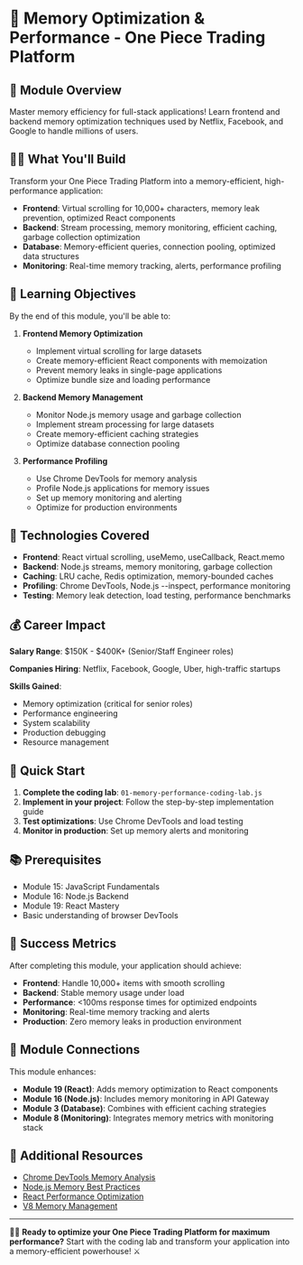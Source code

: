 # 🧠 Memory Optimization & Performance - One Piece Trading Platform

## 🎯 Module Overview

Master memory efficiency for full-stack applications! Learn frontend and backend memory optimization techniques used by Netflix, Facebook, and Google to handle millions of users.

## 🏴‍☠️ What You'll Build

Transform your One Piece Trading Platform into a memory-efficient, high-performance application:

- **Frontend**: Virtual scrolling for 10,000+ characters, memory leak prevention, optimized React components
- **Backend**: Stream processing, memory monitoring, efficient caching, garbage collection optimization
- **Database**: Memory-efficient queries, connection pooling, optimized data structures
- **Monitoring**: Real-time memory tracking, alerts, performance profiling

## 🎯 Learning Objectives

By the end of this module, you'll be able to:

1. **Frontend Memory Optimization**
   - Implement virtual scrolling for large datasets
   - Create memory-efficient React components with memoization
   - Prevent memory leaks in single-page applications
   - Optimize bundle size and loading performance

2. **Backend Memory Management**
   - Monitor Node.js memory usage and garbage collection
   - Implement stream processing for large datasets
   - Create memory-efficient caching strategies
   - Optimize database connection pooling

3. **Performance Profiling**
   - Use Chrome DevTools for memory analysis
   - Profile Node.js applications for memory issues
   - Set up memory monitoring and alerting
   - Optimize for production environments

## 🔧 Technologies Covered

- **Frontend**: React virtual scrolling, useMemo, useCallback, React.memo
- **Backend**: Node.js streams, memory monitoring, garbage collection
- **Caching**: LRU cache, Redis optimization, memory-bounded caches
- **Profiling**: Chrome DevTools, Node.js --inspect, performance monitoring
- **Testing**: Memory leak detection, load testing, performance benchmarks

## 💰 Career Impact

**Salary Range**: $150K - $400K+ (Senior/Staff Engineer roles)

**Companies Hiring**: Netflix, Facebook, Google, Uber, high-traffic startups

**Skills Gained**:
- Memory optimization (critical for senior roles)
- Performance engineering
- System scalability
- Production debugging
- Resource management

## 🚀 Quick Start

1. **Complete the coding lab**: `01-memory-performance-coding-lab.js`
2. **Implement in your project**: Follow the step-by-step implementation guide
3. **Test optimizations**: Use Chrome DevTools and load testing
4. **Monitor in production**: Set up memory alerts and monitoring

## 📚 Prerequisites

- Module 15: JavaScript Fundamentals
- Module 16: Node.js Backend
- Module 19: React Mastery
- Basic understanding of browser DevTools

## 🎯 Success Metrics

After completing this module, your application should achieve:

- **Frontend**: Handle 10,000+ items with smooth scrolling
- **Backend**: Stable memory usage under load
- **Performance**: <100ms response times for optimized endpoints
- **Monitoring**: Real-time memory tracking and alerts
- **Production**: Zero memory leaks in production environment

## 🔗 Module Connections

This module enhances:
- **Module 19 (React)**: Adds memory optimization to React components
- **Module 16 (Node.js)**: Includes memory monitoring in API Gateway
- **Module 3 (Database)**: Combines with efficient caching strategies
- **Module 8 (Monitoring)**: Integrates memory metrics with monitoring stack

## 📖 Additional Resources

- [Chrome DevTools Memory Analysis](https://developer.chrome.com/docs/devtools/memory-problems/)
- [Node.js Memory Best Practices](https://nodejs.org/en/docs/guides/simple-profiling/)
- [React Performance Optimization](https://react.dev/learn/render-and-commit)
- [V8 Memory Management](https://v8.dev/blog/memory)

---

🏴‍☠️ **Ready to optimize your One Piece Trading Platform for maximum performance?** Start with the coding lab and transform your application into a memory-efficient powerhouse! ⚔️
